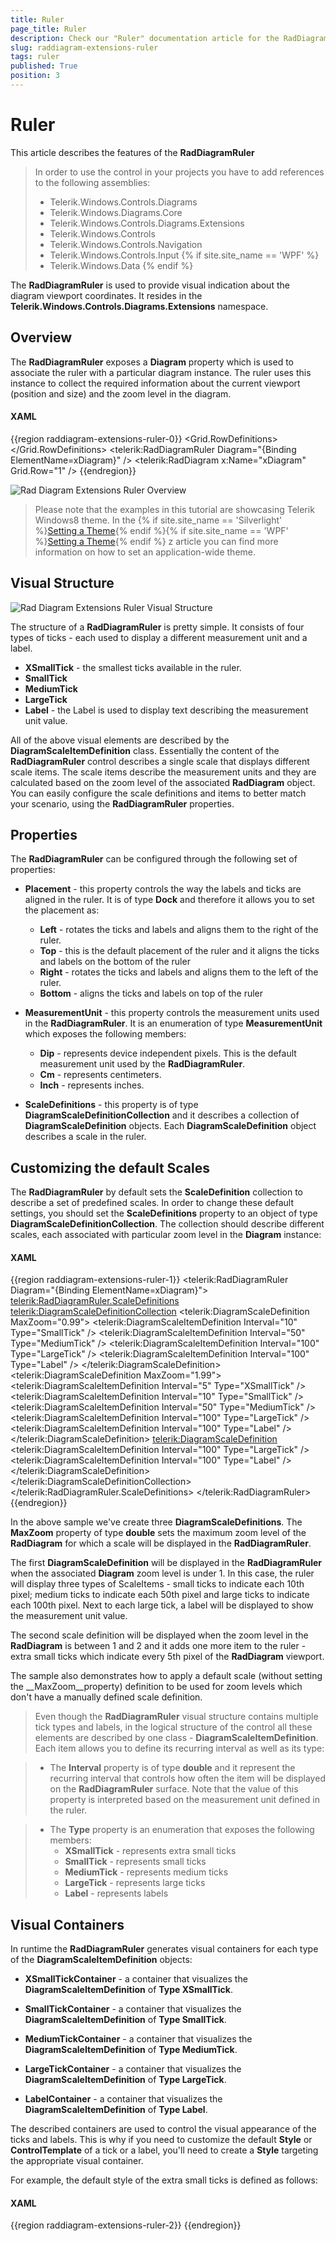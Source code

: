 ```yaml
---
title: Ruler
page_title: Ruler
description: Check our "Ruler" documentation article for the RadDiagram WPF control.
slug: raddiagram-extensions-ruler
tags: ruler
published: True
position: 3
---
```


# Ruler

This article describes the features of the __RadDiagramRuler__

>In order to use the control in your projects you have to add references to the following assemblies:
>	- Telerik.Windows.Controls.Diagrams
>	- Telerik.Windows.Diagrams.Core
>	- Telerik.Windows.Controls.Diagrams.Extensions
>	- Telerik.Windows.Controls
>	- Telerik.Windows.Controls.Navigation
>	- Telerik.Windows.Controls.Input
{% if site.site_name == 'WPF' %}
>	- Telerik.Windows.Data
{% endif %}

The __RadDiagramRuler__ is used to provide visual indication about the diagram viewport coordinates. It resides in the  __Telerik.Windows.Controls.Diagrams.Extensions__ namespace. 

## Overview

The __RadDiagramRuler__ exposes a __Diagram__ property which is used to associate the ruler with a particular diagram instance. The ruler uses this instance to collect the required information about the current viewport (position and size) and the zoom level in the diagram. 

#### __XAML__
{{region raddiagram-extensions-ruler-0}}
    <Grid>
        <Grid.RowDefinitions>
            <RowDefinition Height="20" />
            <RowDefinition Height="*" />
        </Grid.RowDefinitions>
        <telerik:RadDiagramRuler Diagram="{Binding ElementName=xDiagram}" />
        <telerik:RadDiagram x:Name="xDiagram" Grid.Row="1" />
    </Grid>
{{endregion}}

![Rad Diagram Extensions Ruler Overview](images/RadDiagram_Extensions_Ruler_Overview.png)

>Please note that the examples in this tutorial are showcasing Telerik Windows8 theme. In the {% if site.site_name == 'Silverlight' %}[Setting a Theme](http://www.telerik.com/help/silverlight/common-styling-apperance-setting-theme.html#Setting_Application-Wide_Built-In_Theme_in_the_Code-Behind){% endif %}{% if site.site_name == 'WPF' %}[Setting a Theme](http://www.telerik.com/help/wpf/common-styling-apperance-setting-theme-wpf.html#Setting_Application-Wide_Built-In_Theme_in_the_Code-Behind){% endif %} z	article you can find more information on how to set an application-wide theme.

## Visual Structure

![Rad Diagram Extensions Ruler Visual Structure](images/RadDiagram_Extensions_Ruler_VisualStructure.png)

The structure of a __RadDiagramRuler__ is pretty simple. It consists of four types of ticks - each used to display a different measurement unit and a label.	  

* __XSmallTick__ - the smallest ticks available in the ruler. 			
* __SmallTick__
* __MediumTick__
* __LargeTick__
* __Label__ - the Label is used to display text describing the measurement unit value.			

All of the above visual elements are described by the __DiagramScaleItemDefinition__ class. Essentially the content of the __RadDiagramRuler__ control describes a single scale that displays different scale items. The scale items describe the measurement units and they are calculated based on the zoom level of the associated __RadDiagram__ object. You can easily configure the scale definitions and items to better match your scenario, using the __RadDiagramRuler__ properties.		

## Properties

The __RadDiagramRuler__ can be configured through the following set of properties:	  

* __Placement__ - this property controls the way the labels and ticks are aligned in the ruler. It is of type __Dock__ and therefore it allows you to set the placement as:			

	* __Left__ - rotates the ticks and labels and aligns them to the right of the ruler.					
	* __Top__ - this is the default placement of the ruler and it aligns the ticks and labels on the bottom of the ruler					
	* __Right__ - rotates the ticks and labels and aligns them to the left of the ruler.					
	* __Bottom__ - aligns the ticks and labels on top of the ruler				

* __MeasurementUnit__ - this property controls the measurement units used in the __RadDiagramRuler__. It is an enumeration of type __MeasurementUnit__ which exposes the following members:			

	* __Dip__ - represents device independent pixels. This is the default measurement unit used by the __RadDiagramRuler__.					
	* __Cm__ - represents centimeters.					
	* __Inch__ - represents inches.				

* __ScaleDefinitions__ - this property is of type __DiagramScaleDefinitionCollection__ and it describes a collection of __DiagramScaleDefinition__ objects. Each __DiagramScaleDefinition__ object describes a scale in the ruler.		  

## Customizing the default Scales

The __RadDiagramRuler__ by default sets the __ScaleDefinition__ collection to describe a set of predefined scales. In order to change these default settings, you should set the __ScaleDefinitions__ property to an object of type __DiagramScaleDefinitionCollection__.  The collection should describe different scales, each associated with particular zoom level in the __Diagram__ instance:		

#### __XAML__
{{region raddiagram-extensions-ruler-1}}
    <telerik:RadDiagramRuler Diagram="{Binding ElementName=xDiagram}">
        <telerik:RadDiagramRuler.ScaleDefinitions>
            <telerik:DiagramScaleDefinitionCollection>
                <telerik:DiagramScaleDefinition MaxZoom="0.99">
                    <telerik:DiagramScaleItemDefinition Interval="10" Type="SmallTick" />
                    <telerik:DiagramScaleItemDefinition Interval="50" Type="MediumTick" />
                    <telerik:DiagramScaleItemDefinition Interval="100" Type="LargeTick" />
                    <telerik:DiagramScaleItemDefinition Interval="100" Type="Label" />
                </telerik:DiagramScaleDefinition>
                <telerik:DiagramScaleDefinition MaxZoom="1.99">
                    <telerik:DiagramScaleItemDefinition Interval="5" Type="XSmallTick" />
                    <telerik:DiagramScaleItemDefinition Interval="10" Type="SmallTick" />
                    <telerik:DiagramScaleItemDefinition Interval="50" Type="MediumTick" />
                    <telerik:DiagramScaleItemDefinition Interval="100" Type="LargeTick" />
                    <telerik:DiagramScaleItemDefinition Interval="100" Type="Label" />
                </telerik:DiagramScaleDefinition>
                <telerik:DiagramScaleDefinition>
                    <telerik:DiagramScaleItemDefinition Interval="100" Type="LargeTick" />
                    <telerik:DiagramScaleItemDefinition Interval="100" Type="Label" />
                </telerik:DiagramScaleDefinition>
            </telerik:DiagramScaleDefinitionCollection>
        </telerik:RadDiagramRuler.ScaleDefinitions>
    </telerik:RadDiagramRuler>		  
{{endregion}}

In the above sample we've create three __DiagramScaleDefinitions__. The __MaxZoom__ property of type __double__ sets the maximum zoom level of the __RadDiagram__ for which a scale will be displayed in the __RadDiagramRuler__.		

The first __DiagramScaleDefinition__ will be displayed in the __RadDiagramRuler__ when the associated __Diagram__ zoom level is under 1. In this case, the ruler will display three types of ScaleItems - small ticks to indicate each 10th pixel; medium ticks to indicate each 50th pixel and large ticks to indicate each 100th pixel. Next to each large tick, a label will be displayed to show the measurement unit value. 	  

The second scale definition will be displayed when the zoom level in the __RadDiagram__ is between 1 and 2 and it adds one more item to the ruler - extra small ticks which indicate every 5th pixel of the __RadDiagram__ viewport.  	  

The sample also demonstrates how to apply a default scale (without setting the __MaxZoom__property) definition to be used for zoom levels which don't have a manually defined scale definition.

> Even though the __RadDiagramRuler__ visual structure contains multiple tick types and labels, in the logical structure of the control all these elements are described by one class - __DiagramScaleItemDefinition__. Each item allows you to define its recurring interval as well as its type:		

>	- The __Interval__ property is of type __double__ and it represent the recurring interval that controls how often the item will be displayed on the __RadDiagramRuler__ surface. Note that the value of this property is interpreted based on the measurement unit defined in the ruler.				

>	- The __Type__ property is an enumeration that exposes the following members:
>		- __XSmallTick__ - represents extra small ticks 
>		- __SmallTick__ - represents small ticks
>		- __MediumTick__ - represents medium ticks
>		- __LargeTick__ - represents large ticks
>		- __Label__ - represents labels

## Visual Containers

In runtime the __RadDiagramRuler__ generates visual containers for each type of the __DiagramScaleItemDefinition__ objects:		

* __XSmallTickContainer__ - a container that visualizes the __DiagramScaleItemDefinition__ of __Type XSmallTick__.			

* __SmallTickContainer__ - a container that visualizes the __DiagramScaleItemDefinition__ of __Type SmallTick__.			

* __MediumTickContainer__ - a container that visualizes the __DiagramScaleItemDefinition__ of __Type MediumTick__.			

* __LargeTickContainer__ - a container that visualizes the __DiagramScaleItemDefinition__ of __Type LargeTick__.			

* __LabelContainer__ - a container that visualizes the __DiagramScaleItemDefinition__ of __Type Label__.			

The described containers are used to control the visual appearance of the ticks and labels. This is why if you need to customize the default __Style__ or __ControlTemplate__ of a tick or a label, you'll need to create a __Style__ targeting the appropriate visual container.

For example, the default style of the extra small ticks is defined as follows:

#### __XAML__
{{region raddiagram-extensions-ruler-2}}
	<Style TargetType="telerik:XSmallTickContainer">
		<Setter Property="Template">
			<Setter.Value>
				<ControlTemplate TargetType="telerik:XSmallTickContainer">
					<Rectangle Fill="Black"
								Width="1"
								Height="3" />
				</ControlTemplate>
			</Setter.Value>
		</Setter>
	</Style>
{{endregion}}